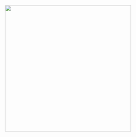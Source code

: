 <center><img src= "https://github.com/GuilhermeVRF/Collections/assets/98266333/701a773d-892d-44b2-8e1f-63211a0423af" widt="auto" height="400px"></center>
